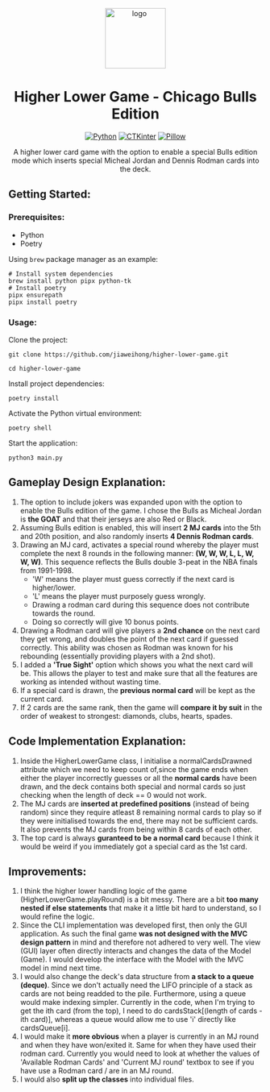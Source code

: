 <p align="center"><img alt="logo" src="https://encrypted-tbn0.gstatic.com/images?q=tbn:ANd9GcS671ygHQI-Podn72Qg7pLtY5BHTUzN28tdDA&s" width="120px" /></p>
<h1 align="center">Higher Lower Game - Chicago Bulls Edition</h1>

<p align="center">
  <a href="#"><img alt="Python" src="https://img.shields.io/badge/python-3670A0?style=for-the-badge&logo=python&logoColor=ffdd54"></a>
  <a href="#"><img alt="CTKinter" src="https://img.shields.io/badge/CTKinter-029cff?style=for-the-badge&logoColor=38B2AC"></a>
  <a href="#"><img alt="Pillow" src="https://img.shields.io/badge/Pillow-343c3c?style=for-the-badge&logoColor=343C3"></a>
</p>

<p align="center">A higher lower card game with the option to enable a special Bulls edition mode which inserts special Micheal Jordan and Dennis Rodman cards into the deck.</p>

## Getting Started:

### Prerequisites:

- Python
- Poetry

Using `brew` package manager as an example:

```shell
# Install system dependencies
brew install python pipx python-tk
# Install poetry
pipx ensurepath
pipx install poetry
```

### Usage:

Clone the project:

```shell
git clone https://github.com/jiaweihong/higher-lower-game.git

cd higher-lower-game
```

Install project dependencies:

```shell
poetry install
```

Activate the Python virtual environment:

```shell
poetry shell
```

Start the application:

```shell
python3 main.py
```

## Gameplay Design Explanation:

1. The option to include jokers was expanded upon with the option to enable the Bulls edition of the game. I chose the Bulls as Micheal Jordan is **the GOAT** and that their jerseys are also Red or Black.
2. Assuming Bulls edition is enabled, this will insert **2 MJ cards** into the 5th and 20th position, and also randomly inserts **4 Dennis Rodman cards**.
3. Drawing an MJ card, activates a special round whereby the player must complete the next 8 rounds in the following manner: **(W, W, W, L, L, W, W, W)**. This sequence reflects the Bulls double 3-peat in the NBA finals from 1991-1998.
   - 'W' means the player must guess correctly if the next card is higher/lower.
   - 'L' means the player must purposely guess wrongly.
   - Drawing a rodman card during this sequence does not contribute towards the round.
   - Doing so correctly will give 10 bonus points.
4. Drawing a Rodman card will give players a **2nd chance** on the next card they get wrong, and doubles the point of the next card if guessed correctly. This ability was chosen as Rodman was known for his rebounding (essentially providing players with a 2nd shot).
5. I added a **'True Sight'** option which shows you what the next card will be. This allows the player to test and make sure that all the features are working as intended without wasting time.
6. If a special card is drawn, the **previous normal card** will be kept as the current card.
7. If 2 cards are the same rank, then the game will **compare it by suit** in the order of weakest to strongest: diamonds, clubs, hearts, spades.

## Code Implementation Explanation:

1. Inside the HigherLowerGame class, I initialise a normalCardsDrawned attribute which we need to keep count of,since the game ends when either the player incorrectly guesses or all the **normal cards** have been drawn, and the deck contains both special and normal cards so just checking when the length of deck == 0 would not work.
2. The MJ cards are **inserted at predefined positions** (instead of being random) since they require atleast 8 remaining normal cards to play so if they were initialised towards the end, there may not be sufficient cards. It also prevents the MJ cards from being within 8 cards of each other.
3. The top card is always **guranteed to be a normal card** because I think it would be weird if you immediately got a special card as the 1st card.

## Improvements:

1. I think the higher lower handling logic of the game (HigherLowerGame.playRound) is a bit messy. There are a bit **too many nested if else statements** that make it a little bit hard to understand, so I would refine the logic.
2. Since the CLI implementation was developed first, then only the GUI application. As such the final game **was not designed with the MVC design pattern** in mind and therefore not adhered to very well. The view (GUI) layer often directly interacts and changes the data of the Model (Game). I would develop the interface with the Model with the MVC model in mind next time.
3. I would also change the deck's data structure from **a stack to a queue (deque)**. Since we don't actually need the LIFO principle of a stack as cards are not being readded to the pile. Furthermore, using a queue would make indexing simpler. Currently in the code, when I'm trying to get the ith card (from the top), I need to do cardsStack[(length of cards - ith card)], whereas a queue would allow me to use 'i' directly like cardsQueue[i].
4. I would make it **more obvious** when a player is currently in an MJ round and when they have won/exited it. Same for when they have used their rodman card. Currently you would need to look at whether the values of 'Available Rodman Cards' and 'Current MJ round' textbox to see if you have use a Rodman card / are in an MJ round.
5. I would also **split up the classes** into individual files.
